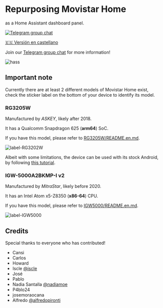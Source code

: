# Repurposing Movistar Home

as a Home Assistant dashboard panel.

[![Telegram group chat](https://img.shields.io/badge/Telegram-Group-blue.svg?logo=telegram)](https://t.me/movistar_home_hacking)

[🇪🇸 Versión en castellano](README.md)

Join our [Telegram group chat](https://t.me/movistar_home_hacking) for more information!

![hass](img/hass.jpg)

## Important note

Currently there are at least 2 different models of Movistar Home exist, check the sticker label on the bottom of your device to identify its model.

### RG3205W

Manufactured by _ASKEY_, likely after 2018.

It has a Qualcomm Snapdragon 625 (**arm64**) SoC.

If you have this model, please refer to [RG3205W/README.en.md](RG3205W/README.en.md).

![label-RG3202W](img/label-RG3205W.jpg)

Albeit with some limitations, the device can be used with its stock Android, by following [this tutorial](RG3205W/rev5_howto.en.md).

### IGW-5000A2BKMP-I v2

Manufactured by _MitraStar_, likely before 2020.

It has an Intel Atom x5-Z8350 (**x86-64**) CPU.

If you have this model, please refer to [IGW5000/README.en.md](IGW5000/README.en.md).

![label-IGW5000](img/label-IGW5000.jpg)

## Credits

Special thanks to everyone who has contributed!

- Cansi
- Carlos
- Howard
- Iscle [@iscle](https://github.com/iscle)
- José
- Pablo
- Nadia Santalla [@nadiamoe](https://github.com/nadiamoe)
- P4blo24
- josemoraocana
- Alfredo [@alfredopironti](https://github.com/alfredopironti)
